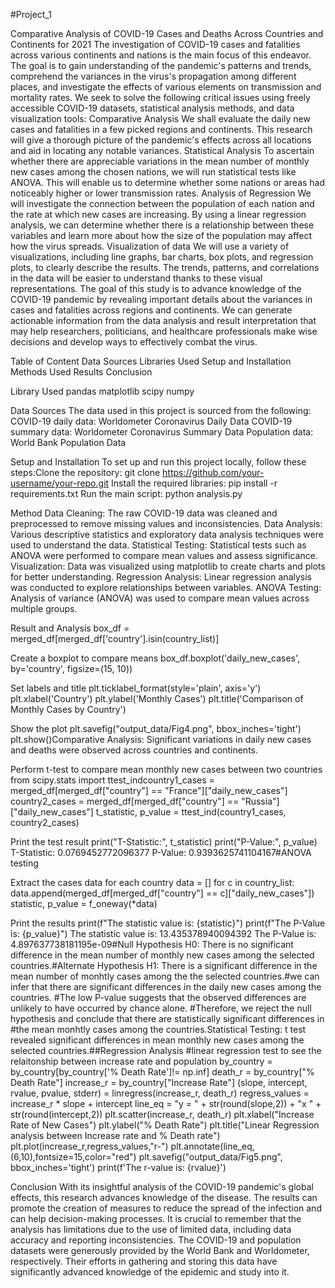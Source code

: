 #Project_1

Comparative Analysis of COVID-19 Cases and Deaths Across Countries and Continents for 2021
​The investigation of COVID-19 cases and fatalities across various continents and nations is the main focus of this endeavor. The goal is to gain understanding of the pandemic's patterns and trends, comprehend the variances in the virus's propagation among different places, and investigate the effects of various elements on transmission and mortality rates. We seek to solve the following critical issues using freely accessible COVID-19 datasets, statistical analysis methods, and data visualization tools: Comparative Analysis We shall evaluate the daily new cases and fatalities in a few picked regions and continents. This research will give a thorough picture of the pandemic's effects across all locations and aid in locating any notable variances. Statistical Analysis To ascertain whether there are appreciable variations in the mean number of monthly new cases among the chosen nations, we will run statistical tests like ANOVA. This will enable us to determine whether some nations or areas had noticeably higher or lower transmission rates. Analysis of Regression We will investigate the connection between the population of each nation and the rate at which new cases are increasing. By using a linear regression analysis, we can determine whether there is a relationship between these variables and learn more about how the size of the population may affect how the virus spreads. Visualization of data We will use a variety of visualizations, including line graphs, bar charts, box plots, and regression plots, to clearly describe the results. The trends, patterns, and correlations in the data will be easier to understand thanks to these visual representations. The goal of this study is to advance knowledge of the COVID-19 pandemic by revealing important details about the variances in cases and fatalities across regions and continents. We can generate actionable information from the data analysis and result interpretation that may help researchers, politicians, and healthcare professionals make wise decisions and develop ways to effectively combat the virus.​​​

Table of Content
Data Sources Libraries Used Setup and Installation Methods Used Results Conclusion​

Library Used
pandas matplotlib scipy numpy

Data Sources
The data used in this project is sourced from the following:​COVID-19 daily data: Worldometer Coronavirus Daily Data COVID-19 summary data: Worldometer Coronavirus Summary Data Population data: World Bank Population Data

Setup and Installation
To set up and run this project locally, follow these steps:​Clone the repository: git clone https://github.com/your-username/your-repo.git Install the required libraries: pip install -r requirements.txt Run the main script: python analysis.py

Method
Data Cleaning: The raw COVID-19 data was cleaned and preprocessed to remove missing values and inconsistencies. Data Analysis: Various descriptive statistics and exploratory data analysis techniques were used to understand the data. Statistical Testing: Statistical tests such as ANOVA were performed to compare mean values and assess significance. Visualization: Data was visualized using matplotlib to create charts and plots for better understanding. Regression Analysis: Linear regression analysis was conducted to explore relationships between variables. ANOVA Testing: Analysis of variance (ANOVA) was used to compare mean values across multiple groups.

Result and Analysis
box_df = merged_df[merged_df['country'].isin(country_list)]

Create a boxplot to compare means
box_df.boxplot('daily_new_cases', by='country', figsize=(15, 10))

Set labels and title
plt.ticklabel_format(style='plain', axis='y') plt.xlabel('Country') plt.ylabel('Monthly Cases') plt.title('Comparison of Monthly Cases by Country')

Show the plot
plt.savefig("output_data/Fig4.png", bbox_inches='tight') plt.show()​Comparative Analysis: Significant variations in daily new cases and deaths were observed across countries and continents.

Perform t-test to compare mean monthly new cases between two countries
from scipy.stats import ttest_ind​country1_cases = merged_df[merged_df["country"] == "France"]["daily_new_cases"] country2_cases = merged_df[merged_df["country"] == "Russia"]["daily_new_cases"] t_statistic, p_value = ttest_ind(country1_cases, country2_cases)​

Print the test result
print("T-Statistic:", t_statistic) print("P-Value:", p_value)​T-Statistic: 0.0769452772096377 P-Value: 0.9393625741104167​#ANOVA testing​

Extract the cases data for each country
data = [] for c in country_list: data.append(merged_df[merged_df["country"] == c]["daily_new_cases"])​statistic, p_value = f_oneway(*data)​

Print the results
print(f"The statistic value is: {statistic}") print(f"The P-Value is: {p_value}") The statistic value is: 13.435378940094392 The P-Value is: 4.897637738181195e-09​#Null Hypothesis H0: There is no significant difference in the mean number of monthly new cases among the selected countries.​#Alternate Hypothesis H1: There is a significant difference in the mean number of monhtly cases among the the selected countries.​#we can infer that there are significant differences in the daily new cases among the countries. #The low P-value suggests that the observed differences are unlikely to have occurred by chance alone. #Therefore, we reject the null hypothesis and conclude that there are statistically significant differences in #the mean monhtly cases among the countries.​​Statistical Testing: t test revealed significant differences in mean monthly new cases among the selected countries.​##Regression Analysis #linear regression test to see the relaitonship between increase rate and population by_country = by_country[by_country['% Death Rate']!= np.inf] death_r = by_country["% Death Rate"] increase_r = by_country["Increase Rate"] (slope, intercept, rvalue, pvalue, stderr) = linregress(increase_r, death_r) regress_values = increase_r * slope + intercept line_eq = "y = " + str(round(slope,2)) + "x " + str(round(intercept,2)) plt.scatter(increase_r, death_r) plt.xlabel("Increase Rate of New Cases") plt.ylabel("% Death Rate") plt.title("Linear Regression analysis between Increase rate and % Death rate") plt.plot(increase_r,regress_values,"r-") plt.annotate(line_eq,(6,10),fontsize=15,color="red") plt.savefig("output_data/Fig5.png", bbox_inches='tight') print(f'The r-value is: {rvalue}')​​

Conclusion
With its insightful analysis of the COVID-19 pandemic's global effects, this research advances knowledge of the disease. The results can promote the creation of measures to reduce the spread of the infection and can help decision-making processes. It is crucial to remember that the analysis has limitations due to the use of limited data, including data accuracy and reporting inconsistencies. The COVID-19 and population datasets were generously provided by the World Bank and Worldometer, respectively. Their efforts in gathering and storing this data have significantly advanced knowledge of the epidemic and study into it.
